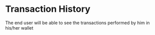 # Transaction History

The end user will be able to see the transactions performed by him in his/her wallet
